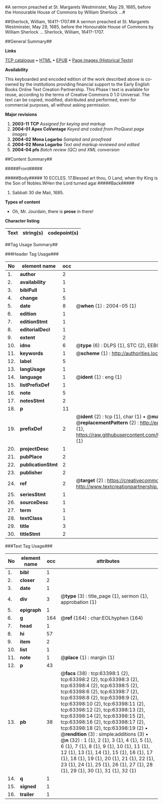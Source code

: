 #A sermon preached at St. Margarets Westminster, May 29, 1685, before the Honourable House of Commons by William Sherlock ...#

##Sherlock, William, 1641?-1707.##
A sermon preached at St. Margarets Westminster, May 29, 1685, before the Honourable House of Commons by William Sherlock ...
Sherlock, William, 1641?-1707.

##General Summary##

**Links**

[TCP catalogue](http://www.ota.ox.ac.uk/tcp/)  • 
[HTML](http://tei.it.ox.ac.uk/tcp/Texts-HTML/free/A59/A59874.html)  • 
[EPUB](http://tei.it.ox.ac.uk/tcp/Texts-EPUB/free/A59/A59874.epub) • 
[Page images (Historical Texts)](https://data.historicaltexts.jisc.ac.uk/view?pubId=eebo-12568035e&pageId=eebo-12568035e-63398-1)

**Availability**

This keyboarded and encoded edition of the
	       work described above is co-owned by the institutions
	       providing financial support to the Early English Books
	       Online Text Creation Partnership. This Phase I text is
	       available for reuse, according to the terms of Creative
	       Commons 0 1.0 Universal. The text can be copied,
	       modified, distributed and performed, even for
	       commercial purposes, all without asking permission.

**Major revisions**

1. __2003-11__ __TCP__ *Assigned for keying and markup*
1. __2004-01__ __Apex CoVantage__ *Keyed and coded from ProQuest page images*
1. __2004-02__ __Mona Logarbo__ *Sampled and proofread*
1. __2004-02__ __Mona Logarbo__ *Text and markup reviewed and edited*
1. __2004-04__ __pfs__ *Batch review (QC) and XML conversion*

##Content Summary##

#####Front#####

#####Body#####
10 ECCLES. 17.Blessed art thou, O Land, when thy King is the Son of Nobles.WHen the Lord turned agai
#####Back#####

1. Sabbati 30 die Maii, 1685.

**Types of content**

  * Oh, Mr. Jourdain, there is **prose** in there!

**Character listing**


|Text|string(s)|codepoint(s)|
|---|---|---|

##Tag Usage Summary##

###Header Tag Usage###

|No|element name|occ|attributes|
|---|---|---|---|
|1.|__author__|2||
|2.|__availability__|1||
|3.|__biblFull__|1||
|4.|__change__|5||
|5.|__date__|8| @__when__ (1) : 2004-05 (1)|
|6.|__edition__|1||
|7.|__editionStmt__|1||
|8.|__editorialDecl__|1||
|9.|__extent__|2||
|10.|__idno__|6| @__type__ (6) : DLPS (1), STC (2), EEBO-CITATION (1), OCLC (1), VID (1)|
|11.|__keywords__|1| @__scheme__ (1) : http://authorities.loc.gov/ (1)|
|12.|__label__|5||
|13.|__langUsage__|1||
|14.|__language__|1| @__ident__ (1) : eng (1)|
|15.|__listPrefixDef__|1||
|16.|__note__|5||
|17.|__notesStmt__|2||
|18.|__p__|11||
|19.|__prefixDef__|2| @__ident__ (2) : tcp (1), char (1)  •  @__matchPattern__ (2) : ([0-9\-]+):([0-9IVX]+) (1), (.+) (1)  •  @__replacementPattern__ (2) : http://eebo.chadwyck.com/downloadtiff?vid=$1&page=$2 (1), https://raw.githubusercontent.com/textcreationpartnership/Texts/master/tcpchars.xml#$1 (1)|
|20.|__projectDesc__|1||
|21.|__pubPlace__|2||
|22.|__publicationStmt__|2||
|23.|__publisher__|2||
|24.|__ref__|2| @__target__ (2) : https://creativecommons.org/publicdomain/zero/1.0/ (1), http://www.textcreationpartnership.org/docs/. (1)|
|25.|__seriesStmt__|1||
|26.|__sourceDesc__|1||
|27.|__term__|1||
|28.|__textClass__|1||
|29.|__title__|3||
|30.|__titleStmt__|2||


###Text Tag Usage###

|No|element name|occ|attributes|
|---|---|---|---|
|1.|__bibl__|1||
|2.|__closer__|2||
|3.|__date__|1||
|4.|__div__|3| @__type__ (3) : title_page (1), sermon (1), approbation (1)|
|5.|__epigraph__|1||
|6.|__g__|164| @__ref__ (164) : char:EOLhyphen (164)|
|7.|__head__|1||
|8.|__hi__|57||
|9.|__item__|2||
|10.|__list__|1||
|11.|__note__|1| @__place__ (1) : margin (1)|
|12.|__p__|43||
|13.|__pb__|38| @__facs__ (38) : tcp:63398:1 (2), tcp:63398:2 (2), tcp:63398:3 (2), tcp:63398:4 (2), tcp:63398:5 (2), tcp:63398:6 (2), tcp:63398:7 (2), tcp:63398:8 (2), tcp:63398:9 (2), tcp:63398:10 (2), tcp:63398:11 (2), tcp:63398:12 (2), tcp:63398:13 (2), tcp:63398:14 (2), tcp:63398:15 (2), tcp:63398:16 (2), tcp:63398:17 (2), tcp:63398:18 (2), tcp:63398:19 (2)  •  @__rendition__ (3) : simple:additions (3)  •  @__n__ (32) : 1 (1), 2 (1), 3 (1), 4 (1), 5 (1), 6 (1), 7 (1), 8 (1), 9 (1), 10 (1), 11 (1), 12 (1), 13 (1), 14 (1), 15 (1), 16 (1), 17 (1), 18 (1), 19 (1), 20 (1), 21 (1), 22 (1), 23 (1), 24 (1), 25 (1), 26 (1), 27 (1), 28 (1), 29 (1), 30 (1), 31 (1), 32 (1)|
|14.|__q__|1||
|15.|__signed__|1||
|16.|__trailer__|1||
